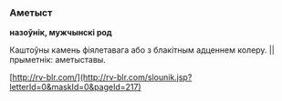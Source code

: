 ### Аметыст
**назоўнік, мужчынскі род**

Каштоўны камень фіялетавага або з блакітным адценнем колеру. || прыметнік: аметыставы.

<a rel="author">[http://rv-blr.com/](http://rv-blr.com/slounik.jsp?letterId=0&maskId=0&pageId=217)</a>
